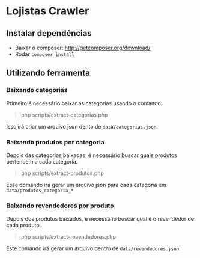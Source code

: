# Lojistas Crawler

## Instalar dependências

- Baixar o composer: http://getcomposer.org/download/
- Rodar `composer install`

## Utilizando ferramenta

### Baixando categorias

Primeiro é necessário baixar as categorias usando o comando:

> php scripts/extract-categorias.php

Isso irá criar um arquivo json dento de `data/categorias.json`.

### Baixando produtos por categoria

Depois das categorias baixadas, é necessário buscar quais produtos pertencem a cada categoria.

> php scripts/extract-produtos.php

Esse comando irá gerar um arquivo json para cada categoria em `data/produtos_categoria_*`

### Baixando revendedores por produto

Depois dos produtos baixados, é necessário buscar qual é o revendedor de cada produto.

> php scripts/extract-revendedores.php

Este comando irá gerar um arquivo dentro de `data/revendedores.json`